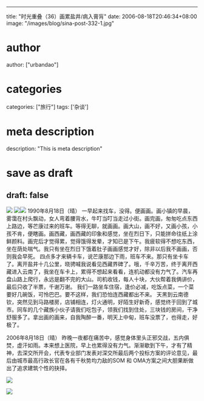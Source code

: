 
---
title: "时光重叠（36）画累盐井/病入膏肓"
date: 2006-08-18T20:46:34+08:00
image: "/images/blog/sina-post-332-1.jpg"
# author
author: ["urbandao"]
# categories
categories: ["旅行"]
tags: ['杂谈']
# meta description
description: "This is meta description"
# save as draft
draft: false
---

![](/images/blog/sina-post-332-1.jpg)
![](/images/blog/sina-post-332-2.jpg)![](/images/blog/sina-post-332-3.jpg)
1990年8月18日（晴）
一早起来找车，没得。便画画。画小镇的早晨，雾霭在村头飘动，女人弯着腰背水，牛叮当叮当走过小街。画完画，匆匆吃点东西上路边，等芒康过来的班车。等得无聊，就画画。画大山，画不好，又画小孩，小孩不肯，便瞎画。画西藏，画西藏的印象和感觉，坐在烈日下，只能拼命往纸上涂鲜颜料。画完后才觉得累，觉得饿得发晕，才知已是下午。我疲软得不想吃东西，坐在荫处喘气。我只有坐在烈日下饿着肚子画画感觉才好，除非以后我不画画，否则我会早死。
四点多才来辆卡车，说芒康那边下雨，班车不来。那只有坐卡车了。离开盐井十几公里，晓骋喊我说看见西藏界碑了。哦，千辛万苦，终于离开西藏进入云南了，我坐在车卡上，累得不想起来看看，连机动都没有力气了。汽车再盘山路上爬行，永远是翻不完的大山。司机收钱，每人十块，大伙帮着我俩讲价，最后只收了半票，千谢万谢。
我们一路坐车住宿，逢价必减，吃饭点菜，一个菜要好几碗饭，可怜巴巴。要不这样，我们恐怕连西藏都出不来。
天黑到云南德钦，突然见到马路楼房，店铺相连，灯火通明，好陌生好新奇，感觉终于回到了城市。同车的几个藏族小伙子请我们吃包子，领我们找到住处，三块钱的房间，干净舒服多了。拿出画的画来，自我陶醉一番，明天上中甸，班车没票了，也得走，好极了。

2006年8月18日（晴）
昨晚一夜都在痛苦中，感觉身体里头正邪交战，五内俱焚，虚汗如雨。本来想上医院，早上也累得没有力气。渐渐歇到下午，才有了精神，去深交所开会，代表专业部门发表对深交所最后两个投标方案的评论意见，最后由城市最高行政长官在各有千秋势均力敌的SOM
和 OMA方案之间大胆果断做出了追求建筑个性的抉择。

![](/images/blog/sina-post-332-4.jpg)

![](/images/blog/sina-post-332-5.jpg)
